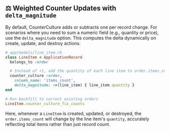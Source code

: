 ## ⚖️ Weighted Counter Updates with `delta_magnitude`

By default, CounterCulture adds or subtracts one per record change. For scenarios where you need to sum a numeric field (e.g., quantity or price), use the `delta_magnitude` option. This computes the delta dynamically on create, update, and destroy actions.

```ruby
# app/models/line_item.rb
class LineItem < ApplicationRecord
  belongs_to :order

  # Instead of +1, add the quantity of each line item to order.items_count
  counter_culture :order,
    column_name: 'items_count',
    delta_magnitude: ->(line_item) { line_item.quantity }
end

# Run backfill to correct existing orders
LineItem.counter_culture_fix_counts
```

Here, whenever a `LineItem` is created, updated, or destroyed, the `order.items_count` will change by the line item's `quantity`, accurately reflecting total items rather than just record count.